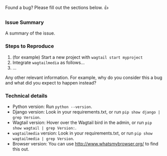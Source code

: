 Found a bug? Please fill out the sections below. 👍

### Issue Summary

A summary of the issue.


### Steps to Reproduce

1. (for example) Start a new project with `wagtail start myproject`
2. Integrate `wagtailmedia` as follows…
3. ...

Any other relevant information. For example, why do you consider this a bug and what did you expect to happen instead?

### Technical details

* Python version: Run `python --version`.
* Django version: Look in your requirements.txt, or run `pip show django | grep Version`.
* Wagtail version: Hover over the Wagtail bird in the admin, or run `pip show wagtail | grep Version:`.
* `wagtailmedia` version: Look in your requirements.txt, or run `pip show wagtailmedia | grep Version`.
* Browser version: You can use http://www.whatsmybrowser.org/ to find this out.
